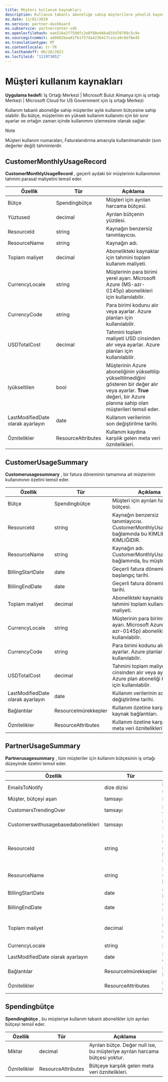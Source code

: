 ```yaml
---
title: Müşteri kullanım kaynakları
description: Kullanım tabanlı aboneliğe sahip müşterilere yönelik kaynaklar ve aylık kullanım bütçeleri (CustomerMonthlyUsageRecord, CustomerUsageSummary, PartnerUsageSummary ve Spendingbütçesi dahil).
ms.date: 11/01/2019
ms.service: partner-dashboard
ms.subservice: partnercenter-sdk
ms.openlocfilehash: eae516e2f759dfc2e8f80e946a835d70760c5c9e
ms.sourcegitcommit: ad8082bee01fb1f57da423b417ca1ca9c0df8e45
ms.translationtype: MT
ms.contentlocale: tr-TR
ms.lasthandoff: 06/10/2021
ms.locfileid: "111973052"
---
```

# <a name="customer-usage-resources"></a>Müşteri kullanım kaynakları

**Uygulama hedefi**: Iş Ortağı Merkezi | Microsoft Bulut Almanya için iş ortağı Merkezi | Microsoft Cloud for US Government için iş ortağı Merkezi

Kullanım tabanlı aboneliğe sahip müşteriler aylık kullanım bütçesine sahip olabilir. Bu bütçe, müşterinin en yüksek kullanım kullanımı için bir sınır ayarlar ve ortağın zaman içinde kullanımını izlemesine olanak sağlar.

> [!NOTE]
> Müşteri kullanım numaraları, Faturalandırma amacıyla kullanılmamalıdır (son değerler değil) tahminlerdir.

## <a name="customermonthlyusagerecord"></a>CustomerMonthlyUsageRecord

**CustomerMonthlyUsageRecord** , geçerli aydaki bir müşterinin kullanımının tahmini parasal maliyetini temsil eder.

| Özellik         | Tür               | Açıklama                                                              |
|------------------|--------------------|--------------------------------------------------------------------------|
| Bütçe           | Spendingbütçe     | Müşteri için ayrılan harcama bütçesi.                          |
| Yüztused      | decimal             | Ayrılan bütçenin yüzdesi.                        |
| ResourceId       | string             | Kaynağın benzersiz tanımlayıcısı.                                   |
| ResourceName     | string             | Kaynağın adı.                                                |
| Toplam maliyet        | decimal             | Abonelikteki kaynaklar için tahmini toplam kullanım maliyeti.|
| CurrencyLocale   | string             | Müşterinin para birimi yerel ayarı. Microsoft Azure (MS-azr-0145p) abonelikleri için kullanılabilir.            |
| CurrencyCode     | string             | Para birimi kodunu alır veya ayarlar. Azure planları için kullanılabilir.           |
| USDTotalCost     | decimal             | Tahmini toplam maliyeti USD cinsinden alır veya ayarlar. Azure planları için kullanılabilir.                                         |
| Iyükseltilen       | bool             | Müşterinin Azure aboneliğinin yükseltilip yükseltilmediğini gösteren bir değer alır veya ayarlar. **True** değeri, bir Azure planına sahip olan müşterileri temsil eder.                         |
| LastModifiedDate olarak ayarlayın | date               | Kullanım verilerinin son değiştirilme tarihi.                               |
| Öznitelikler       | ResourceAttributes | Kullanım kaydına karşılık gelen meta veri öznitelikleri.               |

## <a name="customerusagesummary"></a>CustomerUsageSummary

**Customerusagesummary** , bir fatura döneminin tamamına ait müşterinin kullanımının özetini temsil eder.

| Özellik         | Tür               | Açıklama                                                                                                      |
|------------------|--------------------|------------------------------------------------------------------------------------------------------------------|
| Bütçe           | Spendingbütçe     | Müşteri için ayrılan harcama bütçesi.                                                                  |
| ResourceId       | string             | Kaynağın benzersiz tanımlayıcısı. CustomerMonthlyUsageRecord bağlamında bu KIMLIK müşteri KIMLIĞIDIR. |
| ResourceName     | string             | Kaynağın adı. CustomerMonthlyUsageRecord bağlamında, bu müşteri adıdır.               |
| BillingStartDate | date               | Geçerli fatura döneminin başlangıç tarihi.                                                                    |
| BillingEndDate   | date               | Geçerli fatura döneminin bitiş tarihi.                                                                      |
| Toplam maliyet        | decimal             | Abonelikteki kaynaklar için tahmini toplam kullanım maliyeti.                                         |
| CurrencyLocale   | string             | Müşterinin para birimi yerel ayarı. Microsoft Azure (MS-azr-0145p) abonelikleri için kullanılabilir.                                         |
| CurrencyCode     | string             | Para birimi kodunu alır veya ayarlar. Azure planları için kullanılabilir.                                         |
| USDTotalCost     | decimal             | Tahmini toplam maliyeti USD cinsinden alır veya ayarlar. Azure plan aboneliği kaynakları için kullanılabilir.                                         |
| LastModifiedDate olarak ayarlayın | date               | Kullanım verilerinin son değiştirilme tarihi.                                                                       |
| Bağlantılar            | Resourcelmürekkepler      | Kullanım özetine karşılık gelen kaynak bağlantıları.                                                           |
| Öznitelikler       | ResourceAttributes | Kullanım özetine karşılık gelen meta veri öznitelikleri.                                                      |

## <a name="partnerusagesummary"></a>PartnerUsageSummary

**Partnerusagesummary** , tüm müşteriler için kullanım bütçesinin iş ortağı düzeyinde özetini temsil eder.

| Özellik         | Tür               | Açıklama                                                                                                      |
|------------------|--------------------|------------------------------------------------------------------------------------------------------------------|
| EmailsToNotify   | dize dizisi   | Bildirimler için e-posta adresleri listesi.                                                                   |
| Müşter, bütçeyi aşan | tamsayı          | Bütçeyi alan müşterilerin sayısı.                                                                    |
| CustomersTrendingOver | tamsayı       | Bütçeyi üzerinden geçmek için yakın olan müşterilerin sayısı.                                                     |
| Customerswithusagebasedabonelikleri  | tamsayı | Kullanım tabanlı aboneliğe sahip müşterilerin sayısı.                                               |
| ResourceId       | string             | Kaynağın benzersiz tanımlayıcısı. CustomerMonthlyUsageRecord bağlamında bu KIMLIK müşteri KIMLIĞIDIR. |
| ResourceName     | string             | Kaynağın adı. CustomerMonthlyUsageRecord bağlamında, bu müşteri adıdır.               |
| BillingStartDate | date               | Geçerli fatura döneminin başlangıç tarihi.                                                                    |
| BillingEndDate   | date               | Geçerli fatura döneminin bitiş tarihi.                                                                      |
| Toplam maliyet        | decimal             | Fatura döneminin başından itibaren geçerli kullanıma bağlı olarak tüm müşteri kullanımının tahmini toplam maliyeti.      |
| CurrencyLocale   | string             | Para birimi yerel ayarı.                                                                                             |
| LastModifiedDate olarak ayarlayın | date               | Kullanım verilerinin son değiştirilme tarihi.                                                                       |
| Bağlantılar            | Resourcelmürekkepler      | Kullanım özetine karşılık gelen kaynak bağlantıları.                                                           |
| Öznitelikler       | ResourceAttributes | Kullanım özetine karşılık gelen meta veri öznitelikleri.                                                      |

## <a name="spendingbudget"></a>Spendingbütçe

**Spendingbütçe** , bu müşteriye kullanım tabanlı abonelikler için ayrılan bütçeyi temsil eder.

| Özellik   | Tür               | Açıklama                                                                                         |
|------------|--------------------|-----------------------------------------------------------------------------------------------------|
| Miktar     | decimal             | Ayrılan bütçe. Değer null ise, bu müşteriye ayrılan harcama bütçesi yoktur. |
| Öznitelikler | ResourceAttributes | Bütçeye karşılık gelen meta veri öznitelikleri.                                                |
